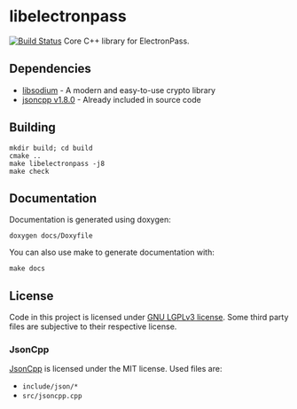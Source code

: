 # libelectronpass
[![Build Status](https://travis-ci.org/electronpass/libelectronpass.svg?branch=master)](https://travis-ci.org/electronpass/libelectronpass)
Core C++ library for ElectronPass.

## Dependencies

- [libsodium](https://libsodium.org) - A modern and easy-to-use crypto library
- [jsoncpp v1.8.0](https://github.com/open-source-parsers/jsoncpp) - Already included in source code

## Building

    mkdir build; cd build
    cmake ..
    make libelectronpass -j8
    make check

## Documentation
Documentation is generated using doxygen:

    doxygen docs/Doxyfile


You can also use make to generate documentation with:

    make docs

## License
Code in this project is licensed under [GNU LGPLv3 license](https://github.com/electronpass/libelectronpass/blob/master/LICENSE.LESSER). Some third party files are subjective to their respective license.

### JsonCpp
[JsonCpp](https://github.com/open-source-parsers/jsoncpp) is licensed under the MIT license. Used files are:

- ```include/json/*```
- ```src/jsoncpp.cpp```
